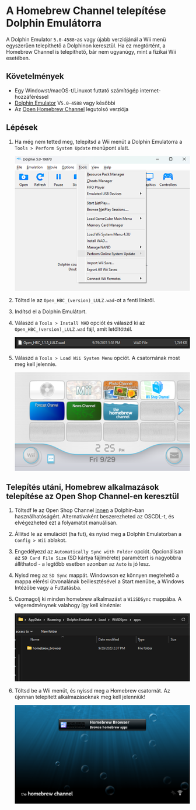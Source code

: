 # A Homebrew Channel telepítése Dolphin Emulátorra

A Dolphin Emulator `5.0-4588`-as vagy újabb verziójánál a Wii menü egyszerűen telepíthető a Dolphinon keresztül. Ha ez megtörtént, a Homebrew Channel is telepíthető, bár nem ugyanúgy, mint a fizikai Wii esetében.

## Követelmények

- Egy Windowst/macOS-t/Linuxot futtató számítógép internet-hozzáféréssel
- [Dolphin Emulator](https://dolphin-emu.org/download/) V`5.0-4588` vagy későbbi
- Az [Open Homebrew Channel](https://github.com/Wii-Mini-Hacking/hbc/releases) legutolsó verziója

## Lépések

1. Ha még nem tetted meg, telepítsd a Wii menüt a Dolphin Emulatorra a `Tools > Perform System Update` menüpont alatt.

    ![](/images/homebrew-dolphin/system-update.png)

2. Töltsd le az `Open_HBC_(version)_LULZ.wad`-ot a fenti linkről.

3. Indítsd el a Dolphin Emulátort.

4. Válaszd a `Tools > Install WAD` opciót és válaszd ki az `Open_HBC_(version)_LULZ.wad` fájl, amit letöltöttél.

    ![](/images/homebrew-dolphin/ohbc-file.png)

5. Válaszd a `Tools > Load Wii System Menu` opciót. A csatornának most meg kell jelennie.

    ![](/images/homebrew-dolphin/hbc-installed.png)

## Telepítés utáni, Homebrew alkalmazások telepítése az Open Shop Channel-en keresztül

1. Töltsdf le az Open Shop Channel [innen](https://oscwii.org/library/app/homebrew_browser) a Dolphin-ban használhatóságért. Alternatívaként beszerezheted az OSCDL-t, és elvégezheted ezt a folyamatot manuálisan.

2. Állítsd le az emulációt (ha fut), és nyisd meg a Dolphin Emulatorban a `Config > Wii` ablakot.

3. Engedélyezd az `Automatically Sync with Folder` opciót. Opcionálisan az `SD Card File Size` (SD kártya fájlmérete) paramétert is nagyobbra állíthatod - a legtöbb esetben azonban az `Auto` is jó lesz.

4. Nyisd meg az `SD Sync` mappát. Windowson ez könnyen megtehető a mappa elérési útvonalának beillesztésével a Start menübe, a Windows Intézőbe vagy a Futtatásba.

5. Csomagolj ki minden homebrew alkalmazást a `WiiSDSync` mappába. A végeredménynek valahogy így kell kinéznie:

    ![](/images/homebrew-dolphin/apps-folder.png)

6. Töltsd be a Wii menüt, és nyissd meg a Homebrew csatornát. Az újonnan telepített alkalmazásoknak meg kell jelenniük!

    ![](/images/homebrew-dolphin/hbc-apps.png)
